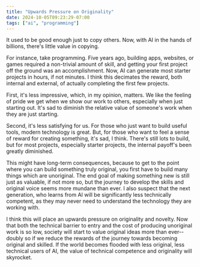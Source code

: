 ```yaml
---
title: "Upwards Pressure on Originality"
date: 2024-10-05T09:23:29-07:00
tags: ["ai", "programming"]
---
```


It used to be good enough just to copy others. Now, with AI in the hands of billions, there's little value in copying.

For instance, take programming. Five years ago, building apps, websites, or games required a non-trivial amount of skill, and getting your first project off the ground was an accomplishment. Now, AI can generate most starter projects in hours, if not minutes. I think this decimates the reward, both internal and external, of actually completing the first few projects. 

First, it's less impressive, which, in my opinion, matters. We like the feeling of pride we get when we show our work to others, especially when just starting out. It's sad to diminish the relative value of someone's work when they are just starting.

Second, it's less satisfying for us. For those who just want to build useful tools, modern technology is great. But, for those who want to feel a sense of reward for creating something, it's sad, I think. There's still lots to build, but for most projects, especially starter projects, the internal payoff's been greatly diminished.

This might have long-term consequences, because to get to the point where you can build something truly original, you first have to build many things which are unoriginal. The end goal of making something new is still just as valuable, if not more so, but the journey to develop the skills and original voice seems more mundane than ever. I also suspect that the next generation, who learns from AI will be significantly less technically competent, as they may never need to understand the technology they are working with.

I think this will place an upwards pressure on originality and novelty. Now that both the technical barrier to entry and the cost of producing unoriginal work is so low, society will start to value original ideas more than ever--doubly so if we reduce the rewards of the journey towards becoming original and skilled. If the world becomes flooded with less original, less technical users of AI, the value of technical competence and originality will skyrocket. 



